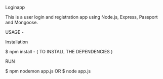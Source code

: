 Loginapp

This is a user login and registration app using Node.js, Express, Passport and Mongoose.

USAGE - 

Installation

$ npm install   - ( TO INSTALL THE DEPENDENCIES )

RUN

$ npm nodemon app.js 
 OR
$ node app.js
